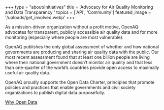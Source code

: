 +++
type = "about/initiatives"
title = 'Advocacy for Air Quality Monitoring and Data Transparency '
topics = ['API', 'Community']
featured_image = '/uploads/get_involved.webp'
+++

As a mission-driven organization without a profit motive, OpenAQ advocates for transparent, publicly accessible air quality data and for more monitoring (especially where people are most vulnerable).

OpenAQ publishes the only global assessment of whether and how national governments are producing and sharing air quality data with the public. Our most recent assessment found that at least one billion people are living where their national government doesn’t monitor air quality and that less than one-quarter of the world’s countries provide open access to maximally useful air quality data. 

OpenAQ proudly supports the Open Data Charter, principles that promote policies and practices that enable governments and civil society organizations to publish digital data purposefully. 

[Why Open Data](/why-open-data/)
